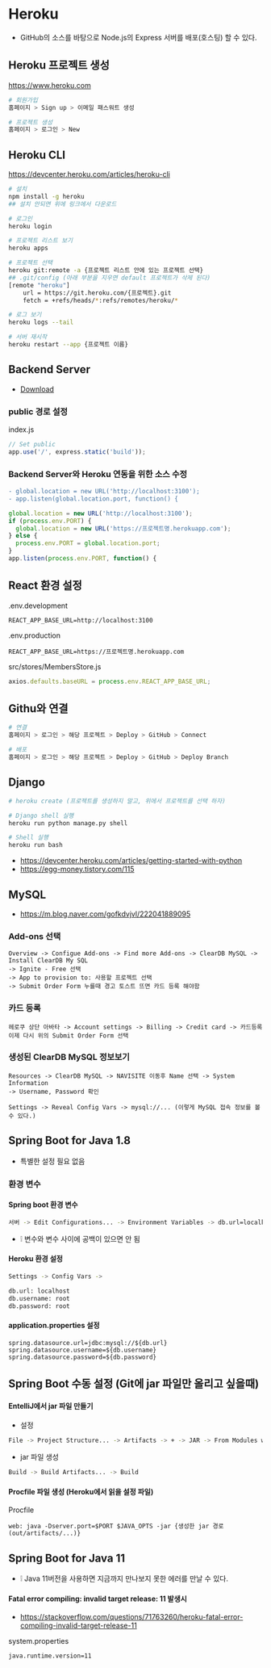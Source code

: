 # Heroku
* GitHub의 소스를 바탕으로 Node.js의 Express 서버를 배포(호스팅) 할 수 있다.

## Heroku 프로젝트 생성
https://www.heroku.com

```sh
# 회원가입
홈페이지 > Sign up > 이메일 패스워트 생성

# 프로젝트 생성
홈페이지 > 로그인 > New
```

## Heroku CLI
https://devcenter.heroku.com/articles/heroku-cli

```sh
# 설치
npm install -g heroku
## 설치 안되면 위에 링크에서 다운로드

# 로그인
heroku login

# 프로젝트 리스트 보기
heroku apps

# 프로젝트 선택
heroku git:remote -a {프로젝트 리스트 안에 있는 프로젝트 선택}
## .git/config (아래 부분을 지우면 default 프로젝트가 삭제 된다)
[remote "heroku"]
	url = https://git.heroku.com/{프로젝트}.git
	fetch = +refs/heads/*:refs/remotes/heroku/*

# 로그 보기
heroku logs --tail

# 서버 재시작
heroku restart --app {프로젝트 이름}
```

## Backend Server
* [Download](https://github.com/ovdncids/vue-curriculum/raw/master/download/express-server.zip)

### public 경로 설정
index.js
```js
// Set public
app.use('/', express.static('build'));
```

### Backend Server와 Heroku 연동을 위한 소스 수정
```diff
- global.location = new URL('http://localhost:3100');
- app.listen(global.location.port, function() {
```
```js
global.location = new URL('http://localhost:3100');
if (process.env.PORT) {
  global.location = new URL('https://프로젝트명.herokuapp.com');
} else {
  process.env.PORT = global.location.port;
}
app.listen(process.env.PORT, function() {
```

## React 환경 설정
.env.development
```env
REACT_APP_BASE_URL=http://localhost:3100
```

.env.production
```env
REACT_APP_BASE_URL=https://프로젝트명.herokuapp.com
```

src/stores/MembersStore.js
```js
axios.defaults.baseURL = process.env.REACT_APP_BASE_URL;
```

## Githu와 연결
```sh
# 연결
홈페이지 > 로그인 > 해당 프로젝트 > Deploy > GitHub > Connect

# 배포
홈페이지 > 로그인 > 해당 프로젝트 > Deploy > GitHub > Deploy Branch
```

## Django
```sh
# heroku create (프로젝트를 생성하지 말고, 위에서 프로젝트를 선택 하자)

# Django shell 실행
heroku run python manage.py shell

# Shell 실행
heroku run bash
```
* https://devcenter.heroku.com/articles/getting-started-with-python
* https://egg-money.tistory.com/115

## MySQL
* https://m.blog.naver.com/gofkdvjvl/222041889095

### Add-ons 선택
```
Overview -> Configue Add-ons -> Find more Add-ons -> ClearDB MySQL -> Install ClearDB My SQL
-> Ignite - Free 선택
-> App to provision to: 사용할 프로젝트 선택
-> Submit Order Form 누를때 경고 토스트 뜨면 카드 등록 해야함
```

### 카드 등록
```
헤로쿠 상단 아바타 -> Account settings -> Billing -> Credit card -> 카드등록
이제 다시 위의 Submit Order Form 선택
```

### 생성된 ClearDB MySQL 정보보기
```
Resources -> ClearDB MySQL -> NAVISITE 이동후 Name 선택 -> System Information
-> Username, Password 확인

Settings -> Reveal Config Vars -> mysql://... (이렇게 MySQL 접속 정보를 볼 수 있다.)
```

## Spring Boot for Java 1.8
* 특별한 설정 필요 없음

### 환경 변수
#### Spring boot 환경 변수
```sh
서버 -> Edit Configurations... -> Environment Variables -> db.url=localhost;db.username=root;db.password=root
```
* ❕ 변수와 변수 사이에 공백이 있으면 안 됨

#### Heroku 환경 설정
```sh
Settings -> Config Vars ->

db.url: localhost
db.username: root
db.password: root
```

#### application.properties 설정
```properties
spring.datasource.url=jdbc:mysql://${db.url}
spring.datasource.username=${db.username}
spring.datasource.password=${db.password}
```

## Spring Boot 수동 설정 (Git에 jar 파일만 올리고 싶을때)
#### EntelliJ에서 jar 파일 만들기
* 설정
```sh
File -> Project Structure... -> Artifacts -> + -> JAR -> From Modules with dependencies -> Main Class 선택
```
* jar 파일 생성
```sh
Build -> Build Artifacts... -> Build
```

#### Procfile 파일 생성 (Heroku에서 읽을 설정 파일)
Procfile
```
web: java -Dserver.port=$PORT $JAVA_OPTS -jar {생성한 jar 경로 (out/artifacts/...)}
```

## Spring Boot for Java 11
* ❕ Java 11버전을 사용하면 지금까지 만나보지 못한 에러를 만날 수 있다.

#### Fatal error compiling: invalid target release: 11 발생시
* https://stackoverflow.com/questions/71763260/heroku-fatal-error-compiling-invalid-target-release-11

system.properties
```properties
java.runtime.version=11
```
